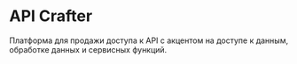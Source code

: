 # API Crafter
Платформа для продажи доступа к API с акцентом на доступе к данным, обработке данных и сервисных функций.
